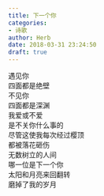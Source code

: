 ```yaml
---  
title: 下一个你  
categories:  
- 诗歌  
author: Herb  
date: 2018-03-31 23:24:50  
draft: true
---  
```

遇见你  
四面都是绝壁  
不见你  
四面都是深渊    
我爱或不爱  
是不关你什么事的  
尽管这使我每次经过樱顶  
都被落花砸伤    
无数树立的人间  
哪一位是下一个你  
太阳和月亮来回翻转  
磨掉了我的岁月